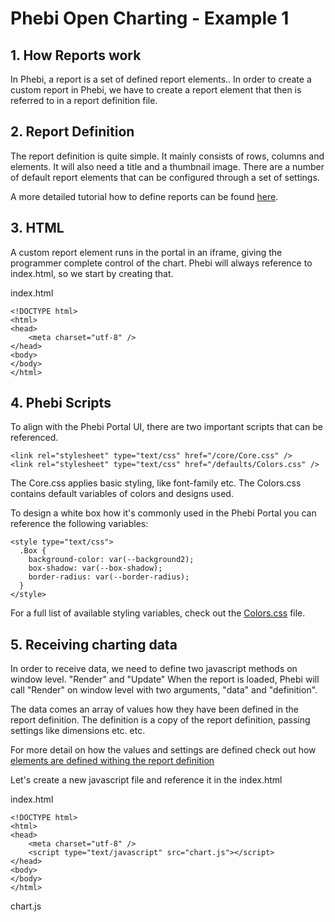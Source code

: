 # Phebi Open Charting - Example 1

## 1. How Reports work

In Phebi, a report is a set of defined report elements.. In order to create a custom report in Phebi, we have to create a report element that then is referred to in a report definition file.

## 2. Report Definition

The report definition is quite simple. It mainly consists of rows, columns and elements. It will also need a title and a thumbnail image. There are a number of default report elements that can be configured through a set of settings.

A more detailed tutorial how to define reports can be found [here](https://github.com/Phebi-AI/report-definitions).

## 3. HTML

A custom report element runs in the portal in an iframe, giving the programmer complete control of the chart. Phebi will always reference to index.html, so we start by creating that.

index.html
```
<!DOCTYPE html>
<html>
<head>
    <meta charset="utf-8" />
</head>
<body>
</body>
</html>
```

## 4. Phebi Scripts

To align with the Phebi Portal UI, there are two important scripts that can be referenced. 

```
<link rel="stylesheet" type="text/css" href="/core/Core.css" />
<link rel="stylesheet" type="text/css" href="/defaults/Colors.css" />
```

The Core.css applies basic styling, like font-family etc. 
The Colors.css contains default variables of colors and designs used.

To design a white box how it's commonly used in the Phebi Portal you can reference the following variables:

```
<style type="text/css">
  .Box {
    background-color: var(--background2);
    box-shadow: var(--box-shadow);
    border-radius: var(--border-radius);
  }
</style>
```

For a full list of available styling variables, check out the [Colors.css](https://dev.phebi.ai/defaults/Colors.css) file.

## 5. Receiving charting data

In order to receive data, we need to define two javascript methods on window level. "Render" and "Update"
When the report is loaded, Phebi will call "Render" on window level with two arguments, "data" and "definition". 

The data comes an array of values how they have been defined in the report definition. The definition is a copy of the report definition, passing settings like dimensions etc. etc.

For more detail on how the values and settings are defined check out how [elements are defined withing the report definition](https://github.com/Phebi-AI/report-definitions#elements)

Let's create a new javascript file and reference it in the index.html

index.html
```
<!DOCTYPE html>
<html>
<head>
    <meta charset="utf-8" />
    <script type="text/javascript" src="chart.js"></script>
</head>
<body>
</body>
</html>
```

chart.js
```

```
